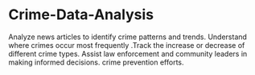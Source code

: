 # Crime-Data-Analysis
Analyze news articles to identify crime patterns and trends. Understand where crimes occur most frequently .Track the increase or decrease of different crime types. Assist law enforcement and community leaders in making informed decisions. crime prevention efforts.

